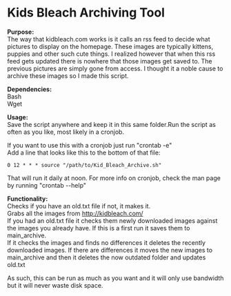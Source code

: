 Kids Bleach Archiving Tool
==========================

**Purpose:**  
The way that kidbleach.com works is it calls an rss feed to decide what
pictures to display on the homepage. These images are typically kittens,
puppies and other such cute things. I realized however that when this rss feed
gets updated there is nowhere that those images get saved to. The previous
pictures are simply gone from access.
I thought it a noble cause to archive these images so I made this script.

**Dependencies:**  
Bash  
Wget  

**Usage:**  
Save the script anywhere and keep it in this same folder.Run the script as
often as you like, most likely in a cronjob.

If you want to use this with a cronjob just run "crontab -e"  
Add a line that looks like this to the bottom of that file:  

    0 12 * * * source "/path/to/Kid_Bleach_Archive.sh"  
    
That will run it daily at noon. For more info on cronjob, check the man page
by running "crontab --help"

**Functionality:**  
Checks if you have an old.txt file if not, it makes it.  
Grabs all the images from http://kidbleach.com/  
If you had an old.txt file it checks them newly downloaded images against
the images you already have.
If this is a first run it saves them to main_archive.  
If it checks the images and finds no differences it deletes the recently
downloaded images.
If there are differences it moves the new images to main_archive and then
it deletes the now outdated folder and updates old.txt

As such, this can be run as much as you want and it will only use bandwidth
but it will never waste disk space.